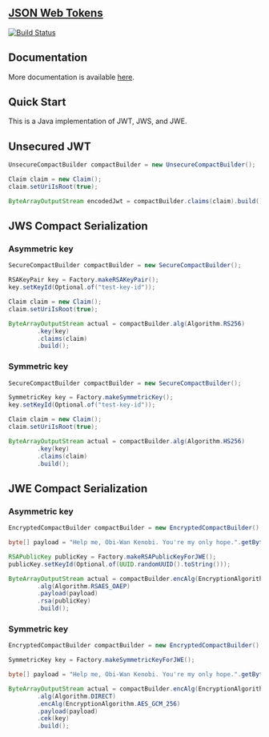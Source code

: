 [JSON Web Tokens](https://tools.ietf.org/html/rfc7519)
---------------------------------------------------------------------------------------------------------------------

[![Build Status](https://travis-ci.org/RootServices/jwt.svg?branch=development)](https://travis-ci.org/RootServices/jwt)


Documentation
------------
 More documentation is available [here](http://rootservices.github.io/jwt/).
 
Quick Start
-----------
This is a Java implementation of JWT, JWS, and JWE.
 
## Unsecured JWT
```java
UnsecureCompactBuilder compactBuilder = new UnsecureCompactBuilder();

Claim claim = new Claim();
claim.setUriIsRoot(true);

ByteArrayOutputStream encodedJwt = compactBuilder.claims(claim).build();
```

## JWS Compact Serialization

### Asymmetric key
```java
SecureCompactBuilder compactBuilder = new SecureCompactBuilder();

RSAKeyPair key = Factory.makeRSAKeyPair();
key.setKeyId(Optional.of("test-key-id"));

Claim claim = new Claim();
claim.setUriIsRoot(true);

ByteArrayOutputStream actual = compactBuilder.alg(Algorithm.RS256)
        .key(key)
        .claims(claim)
        .build();
```

### Symmetric key
```java
SecureCompactBuilder compactBuilder = new SecureCompactBuilder();

SymmetricKey key = Factory.makeSymmetricKey();
key.setKeyId(Optional.of("test-key-id"));

Claim claim = new Claim();
claim.setUriIsRoot(true);

ByteArrayOutputStream actual = compactBuilder.alg(Algorithm.HS256)
        .key(key)
        .claims(claim)
        .build();
```

## JWE Compact Serialization

### Asymmetric key
```java
EncryptedCompactBuilder compactBuilder = new EncryptedCompactBuilder();

byte[] payload = "Help me, Obi-Wan Kenobi. You're my only hope.".getBytes();

RSAPublicKey publicKey = Factory.makeRSAPublicKeyForJWE();
publicKey.setKeyId(Optional.of(UUID.randomUUID().toString()));

ByteArrayOutputStream actual = compactBuilder.encAlg(EncryptionAlgorithm.AES_GCM_256)
        .alg(Algorithm.RSAES_OAEP)
        .payload(payload)
        .rsa(publicKey)
        .build();
```

### Symmetric key
```java
EncryptedCompactBuilder compactBuilder = new EncryptedCompactBuilder();

SymmetricKey key = Factory.makeSymmetricKeyForJWE();

byte[] payload = "Help me, Obi-Wan Kenobi. You're my only hope.".getBytes();

ByteArrayOutputStream actual = compactBuilder.encAlg(EncryptionAlgorithm.AES_GCM_256)
        .alg(Algorithm.DIRECT)
        .encAlg(EncryptionAlgorithm.AES_GCM_256)
        .payload(payload)
        .cek(key)
        .build();
```
